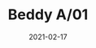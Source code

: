 ---
title: "Beddy A/01"
image_primary: "img/Bover-Beddy-A01-estudi.jpg"
description: "%22I%20have%20a%20theory%3A%20it%20is%20better%20not%20to%20be%20too%20ambitious%20in%20aesthetics%20or%20in%20forms.%20The%20important%20thing%20is%20that%20the%20product%20fulfills%20the%20reason%20why%20it%20was%20designed%20and%20that%20all%20the%20mechanisms%20work%20perfectly%2C%20%22explains%20Danos.%20But%20pure%20rationalism%20joins%20the%20emotion%20when%20you%20touch%20Beddy%20and%20you%20notice%20the%20care%20with%20which%20each%20piece%20has%20been%20developed%2C%20the%20softness%20when%20the%20sphere%20rotates.%20Everything%20fits%20and%20its%20attraction%20increases.%20%22I%20hope%20people%20like%20Beddy%20when%20they%20see%20it%20but%2C%20above%20all%2C%20they%20feel%20satisfied%20when%20they%20use%20it.%22%20Light%2C%20versatile%20and%20fresh.%20Perfect%20for%20minimalist%20spaces."
designer: "Danos Salgado"
tags: 
  - "Bover"
  - "Wall"
  - "Indoor"
  - "Indoor Lamps"
href: "https://www.bover.es/en/lamp/beddy-a-01/"
category: "indoor-lamps"
subtitle: ""
manufacturer: "Bover"
slug: "/manufacturers/bover/indoor-lamps/danos-salgado-beddy-a-01"
date: "2021-02-17"
---
